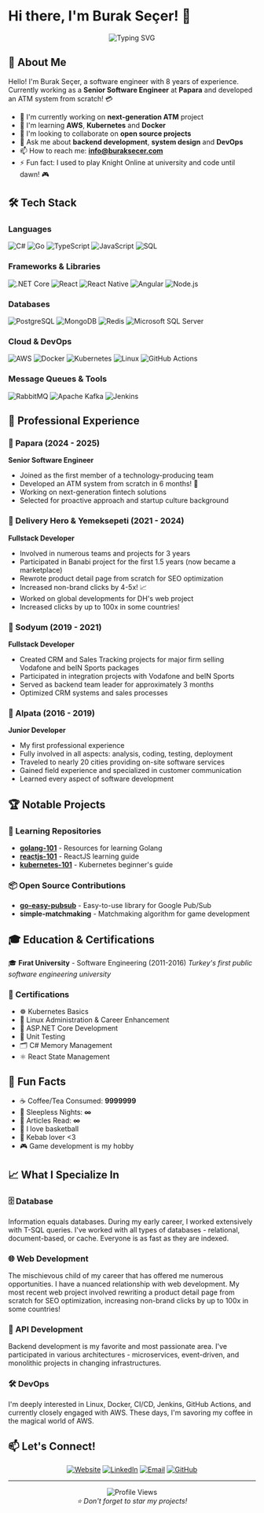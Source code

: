 # Hi there, I'm Burak Seçer! 👋

<div align="center">
  <img src="https://readme-typing-svg.herokuapp.com?font=Fira+Code&pause=1000&color=2196F3&center=true&vCenter=true&width=435&lines=Software+Engineer;8%2B+Years+Experience;Backend+%26+Frontend+Developer;Always+learning+new+things" alt="Typing SVG" />
</div>

## 🚀 About Me

Hello! I'm Burak Seçer, a software engineer with 8 years of experience. Currently working as a **Senior Software Engineer** at **Papara** and developed an ATM system from scratch! 💳

- 🔭 I'm currently working on **next-generation ATM** project
- 🌱 I'm learning **AWS**, **Kubernetes** and **Docker**
- 👯 I'm looking to collaborate on **open source projects**
- 💬 Ask me about **backend development**, **system design** and **DevOps**
- 📫 How to reach me: **info@buraksecer.com**
- ⚡ Fun fact: I used to play Knight Online at university and code until dawn! 🎮

## 🛠️ Tech Stack

### Languages
![C#](https://img.shields.io/badge/C%23-239120?style=for-the-badge&logo=c-sharp&logoColor=white)
![Go](https://img.shields.io/badge/Go-00ADD8?style=for-the-badge&logo=go&logoColor=white)
![TypeScript](https://img.shields.io/badge/TypeScript-007ACC?style=for-the-badge&logo=typescript&logoColor=white)
![JavaScript](https://img.shields.io/badge/JavaScript-F7DF1E?style=for-the-badge&logo=javascript&logoColor=black)
![SQL](https://img.shields.io/badge/SQL-336791?style=for-the-badge&logo=postgresql&logoColor=white)

### Frameworks & Libraries
![.NET Core](https://img.shields.io/badge/.NET_Core-512BD4?style=for-the-badge&logo=dotnet&logoColor=white)
![React](https://img.shields.io/badge/React-20232A?style=for-the-badge&logo=react&logoColor=61DAFB)
![React Native](https://img.shields.io/badge/React_Native-20232A?style=for-the-badge&logo=react&logoColor=61DAFB)
![Angular](https://img.shields.io/badge/Angular-DD0031?style=for-the-badge&logo=angular&logoColor=white)
![Node.js](https://img.shields.io/badge/Node.js-339933?style=for-the-badge&logo=nodedotjs&logoColor=white)

### Databases
![PostgreSQL](https://img.shields.io/badge/PostgreSQL-316192?style=for-the-badge&logo=postgresql&logoColor=white)
![MongoDB](https://img.shields.io/badge/MongoDB-4EA94B?style=for-the-badge&logo=mongodb&logoColor=white)
![Redis](https://img.shields.io/badge/Redis-DC382D?style=for-the-badge&logo=redis&logoColor=white)
![Microsoft SQL Server](https://img.shields.io/badge/Microsoft%20SQL%20Server-CC2927?style=for-the-badge&logo=microsoft%20sql%20server&logoColor=white)

### Cloud & DevOps
![AWS](https://img.shields.io/badge/AWS-FF9900?style=for-the-badge&logo=amazonaws&logoColor=white)
![Docker](https://img.shields.io/badge/Docker-2496ED?style=for-the-badge&logo=docker&logoColor=white)
![Kubernetes](https://img.shields.io/badge/Kubernetes-326CE5?style=for-the-badge&logo=kubernetes&logoColor=white)
![Linux](https://img.shields.io/badge/Linux-FCC624?style=for-the-badge&logo=linux&logoColor=black)
![GitHub Actions](https://img.shields.io/badge/GitHub_Actions-2088FF?style=for-the-badge&logo=github-actions&logoColor=white)

### Message Queues & Tools
![RabbitMQ](https://img.shields.io/badge/RabbitMQ-FF6600?style=for-the-badge&logo=rabbitmq&logoColor=white)
![Apache Kafka](https://img.shields.io/badge/Apache_Kafka-231F20?style=for-the-badge&logo=apache-kafka&logoColor=white)
![Jenkins](https://img.shields.io/badge/Jenkins-D24939?style=for-the-badge&logo=jenkins&logoColor=white)

## 💼 Professional Experience

### 🏢 Papara (2024 - 2025)
**Senior Software Engineer**
- Joined as the first member of a technology-producing team
- Developed an ATM system from scratch in 6 months! 🏧
- Working on next-generation fintech solutions
- Selected for proactive approach and startup culture background

### 🍕 Delivery Hero & Yemeksepeti (2021 - 2024)
**Fullstack Developer**
- Involved in numerous teams and projects for 3 years
- Participated in Banabi project for the first 1.5 years (now became a marketplace)
- Rewrote product detail page from scratch for SEO optimization
- Increased non-brand clicks by 4-5x! 📈
- Worked on global developments for DH's web project
- Increased clicks by up to 100x in some countries!

### 💼 Sodyum (2019 - 2021)
**Fullstack Developer**
- Created CRM and Sales Tracking projects for major firm selling Vodafone and beIN Sports packages
- Participated in integration projects with Vodafone and beIN Sports
- Served as backend team leader for approximately 3 months
- Optimized CRM systems and sales processes

### 🔧 Alpata (2016 - 2019)
**Junior Developer**
- My first professional experience
- Fully involved in all aspects: analysis, coding, testing, deployment
- Traveled to nearly 20 cities providing on-site software services
- Gained field experience and specialized in customer communication
- Learned every aspect of software development

## 🏆 Notable Projects

### 🔧 Learning Repositories
- **[golang-101](https://github.com/buraksecer/golang-101)** - Resources for learning Golang
- **[reactjs-101](https://github.com/buraksecer/reactjs-101)** - ReactJS learning guide
- **[kubernetes-101](https://github.com/buraksecer/kubernetes-101)** - Kubernetes beginner's guide

### 📦 Open Source Contributions
- **[go-easy-pubsub](https://github.com/buraksecer/go-easy-pubsub)** - Easy-to-use library for Google Pub/Sub
- **simple-matchmaking** - Matchmaking algorithm for game development

## 🎓 Education & Certifications

🎓 **Fırat University** - Software Engineering (2011-2016)
*Turkey's first public software engineering university*

### 📜 Certifications
- ☸️ Kubernetes Basics
- 🐧 Linux Administration & Career Enhancement
- 🔧 ASP.NET Core Development
- 🧪 Unit Testing
- 🗂️ C# Memory Management
- ⚛️ React State Management

## 🌟 Fun Facts

- ☕ Coffee/Tea Consumed: **9999999**
- 🌙 Sleepless Nights: **∞**
- 📖 Articles Read: **∞**
- 🏀 I love basketball
- 🍖 Kebab lover <3
- 🎮 Game development is my hobby

## 📈 What I Specialize In

### 🗄️ Database
Information equals databases. During my early career, I worked extensively with T-SQL queries. I've worked with all types of databases - relational, document-based, or cache. Everyone is as fast as they are indexed.

### 🌐 Web Development
The mischievous child of my career that has offered me numerous opportunities. I have a nuanced relationship with web development. My most recent web project involved rewriting a product detail page from scratch for SEO optimization, increasing non-brand clicks by up to 100x in some countries!

### 🔌 API Development
Backend development is my favorite and most passionate area. I've participated in various architectures - microservices, event-driven, and monolithic projects in changing infrastructures.

### 🛠️ DevOps
I'm deeply interested in Linux, Docker, CI/CD, Jenkins, GitHub Actions, and currently closely engaged with AWS. These days, I'm savoring my coffee in the magical world of AWS.

## 📫 Let's Connect!

<div align="center">

[![Website](https://img.shields.io/badge/Website-buraksecer.com-blue?style=for-the-badge&logo=google-chrome&logoColor=white)](https://www.buraksecer.com)
[![LinkedIn](https://img.shields.io/badge/LinkedIn-0077B5?style=for-the-badge&logo=linkedin&logoColor=white)](https://linkedin.com/in/buraksecer)
[![Email](https://img.shields.io/badge/Email-D14836?style=for-the-badge&logo=gmail&logoColor=white)](mailto:info@buraksecer.com)
[![GitHub](https://img.shields.io/badge/GitHub-100000?style=for-the-badge&logo=github&logoColor=white)](https://github.com/buraksecer)

</div>

---

<div align="center">
  <img src="https://komarev.com/ghpvc/?username=buraksecer&color=blueviolet&style=for-the-badge" alt="Profile Views" />
</div>

<div align="center">
  <i>⭐️ Don't forget to star my projects!</i>
</div> 
